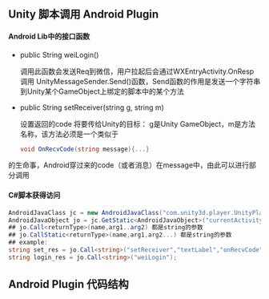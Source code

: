 

## Unity 脚本调用 Android Plugin

#### Android Lib中的接口函数

- public String weiLogin()

  调用此函数会发送Req到微信，用户拉起后会通过WXEntryActivity.OnResp 调用 UnityMessageSender.Send()函数，Send函数的作用是发送一个字符串到Unity某个GameObject上绑定的脚本中的某个方法

- public  String setReceiver(string g, string m)

  设置返回的code 将要传给Unity的目标： g是Unity GameObject，m是方法名称，该方法必须是一个类似于

  ``` c#
  void OnRecvCode(string message){...}
  ```

的生命事，Android穿过来的code（或者消息）在message中，由此可以进行部分调用

#### C#脚本获得访问

``` c#
AndroidJavaClass jc = new AndroidJavaClass("com.unity3d.player.UnityPlayer");
AndroidJavaObject jo = jc.GetStatic<AndroidJavaObject>("currentActivity");
## jo.Call<returnType>(name,arg1..arg2) 都是string的参数
## jo.CallStatic<returnType>(name,arg1,arg2...) 都是string的参数
## example:
string set_res = jo.Call<string>("setReceiver","textLabel","onRecvCode");
string login_res = jo.Call<string>("weiLogin");
```

## Android Plugin 代码结构

